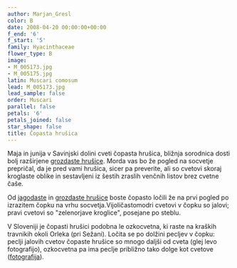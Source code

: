 ```yaml
---
author: Marjan_Gresl
color: B
date: 2008-04-20 00:00:00+00:00
f_end: '6'
f_start: '5'
family: Hyacinthaceae
flower_type: B
image:
- M_005173.jpg
- M_005175.jpg
latin: Muscari comosum
lead: M_005173.jpg
lead_sample: false
order: Muscari
parallel: false
petals: '6'
petals_joined: false
star_shape: false
title: Čopasta hrušica
---
```

Maja in junija v Savinjski dolini cveti čopasta hrušica, bližnja sorodnica dosti bolj razširjene [grozdaste hrušice](../muscarineglectum/). Morda vas bo že pogled na socvetje prepričal, da je pred vami hrušica, sicer pa preverite, ali so cvetovi skoraj kroglaste oblike in sestavljeni iz šestih zraslih venčnih listov brez cvetne čaše.

Od [jagodaste](../muscaribotryoides/) in [grozdaste hrušice](../muscarineglectum/) boste čopasto ločili že na prvi pogled po izrazitem čopku na vrhu socvetja.Vijoličastomodri cvetovi v čopku so jalovi; pravi cvetovi so \"zelenorjave kroglice\", posejane po steblu.

V Sloveniji je čopasti hrušici podobna le ozkocvetna, ki raste na kraških travnikih okoli Orleka (pri Sežani). Ločita se po dolžini pecljev v čopku: peclji jalovih cvetov čopaste hrušice so mnogo daljši od cveta (glej levo fotografijo), ozkocvetna pa ima peclje približno tako dolge kot cvetove ([fotografija](http://www.biolib.cz/en/taxonimage/id4903/?taxonid=41975)).
